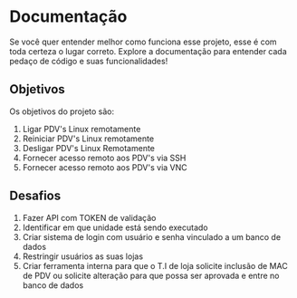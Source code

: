 # Documentação

Se você quer entender melhor como funciona esse projeto, esse é com toda certeza o lugar correto. Explore a documentação para entender cada pedaço de código e suas funcionalidades!

## Objetivos

Os objetivos do projeto são:

1. Ligar PDV's Linux remotamente
2. Reiniciar PDV's Linux remotamente
3. Desligar PDV's Linux Remotamente
4. Fornecer acesso remoto aos PDV's via SSH
5. Fornecer acesso remoto aos PDV's via VNC

## Desafios

1. Fazer API com TOKEN de validação
2. Identificar em que unidade está sendo executado
3. Criar sistema de login com usuário e senha vinculado a um banco de dados
4. Restringir usuários as suas lojas
5. Criar ferramenta interna para que o T.I de loja solicite inclusão de MAC de PDV ou solicite alteração para que possa ser aprovada e entre no banco de dados
